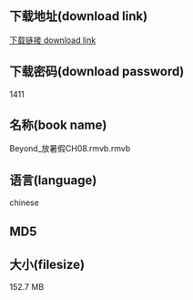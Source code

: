 ## 下载地址(download link)
[下载链接 download link](https://tutu365.netlify.app/?s=Beyond_%E6%94%BE%E6%9A%91%E5%81%87CH08.rmvb)

## 下载密码(download password)
1411

## 名称(book name)
Beyond_放暑假CH08.rmvb.rmvb

## 语言(language)
chinese

## MD5


## 大小(filesize)
152.7 MB
